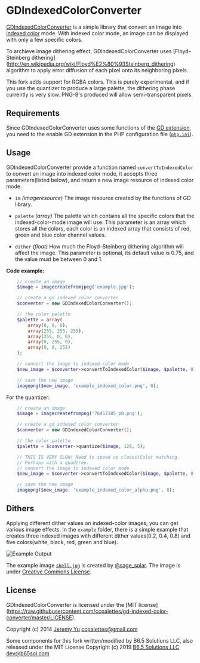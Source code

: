 GDIndexedColorConverter
=======================

[GDIndexedColorConverter](https://github.com/ccpalettes/gd-indexed-color-converter) is a
simple library that convert an image into [indexed color](http://en.wikipedia.org/wiki/Indexed_color)
mode. With indexed color mode, an image can be displayed with only a few specific colors.

To archieve image dithering effect, GDIndexedColorConverter uses [Floyd–Steinberg dithering]
(http://en.wikipedia.org/wiki/Floyd%E2%80%93Steinberg_dithering) algorithm to apply error
diffusion of each pixel onto its neighboring pixels.

This fork adds support for RGBA colors. This is purely experimental, and if you use the quantizer to
produce a large palette, the dithering phase currently is very slow. PNG-8's produced will allow
semi-transparent pixels.

Requirements
------------

Since GDIndexedColorConverter uses some functions of the
[GD extension](http://php.net/manual/en/book.image.php), you need to the enable GD extension
in the PHP configuration file ([`php.ini`](http://php.net/manual/en/ini.php)).

Usage
-----

GDIndexedColorConverter provide a function named `convertToIndexedColor` to convert an image
into indexed color mode, it accepts three parameters(listed below), and return a new image
resource of indexed color mode.

- `im` *(imageresource)* The image resource created by the functions of GD library.

- `palette` *(array)* The palette which contains all the specific colors that the indexed-color-mode
image will use. This parameter is an array which stores all the colors, each color is an
indexed array that consists of red, green and blue color channel values.

- `dither` *(float)* How much the Floyd–Steinberg dithering algorithm will affect the
image. This parameter is optional, its default value is 0.75, and the value must be between
0 and 1.

**Code example:**

```php
	// create an image
	$image = imagecreatefromjpeg('example.jpg');

	// create a gd indexed color converter
	$converter = new GDIndexedColorConverter();

	// the color palette
	$palette = array(
		array(0, 0, 0),
		array(255, 255, 255),
		array(255, 0, 0),
		array(0, 255, 0),
		array(0, 0, 255)
	);

	// convert the image to indexed color mode
	$new_image = $converter->convertToIndexedColor($image, $palette, 0.8);

	// save the new image
	imagepng($new_image, 'example_indexed_color.png', 0);
```

For the quantizer:

```php
	// create an image
	$image = imagecreatefrompng('76457185_p0.png');

	// create a gd indexed color converter
	$converter = new GDIndexedColorConverter();

	// the color palette
	$palette = $converter->quantize($image, 128, 5);

	// THIS IS VERY SLOW! Need to speed up closestColor matching.
	// Perhaps with a quadtree.
	// convert the image to indexed color mode
	$new_image = $converter->convertToIndexedColor($image, $palette, 0.2);

	// save the new image
	imagepng($new_image, 'example_indexed_color_alpha.png', 8);
```


Dithers
-------

Applying different dither values on indexed-color images, you can get various image effects.
In the `example` folder, there is a simple example that creates three indexed images with
different dither values(0.2, 0.4, 0.8) and five colors(white, black, red, green and blue).

![Example Output](https://raw.githubusercontent.com/ccpalettes/gd-indexed-color-converter/gh-pages/storage/example_output.jpg)

The example image [`shell.jpg`](https://www.flickr.com/photos/sagesolar/10894165595) is
created by [@sage_solar](https://www.flickr.com/photos/sagesolar/). The image is under
[Creative Commons License](https://creativecommons.org/licenses/by/2.0/).

License
-------
GDIndexedColorConverter is licensed under the [MIT license]
(https://raw.githubusercontent.com/ccpalettes/gd-indexed-color-converter/master/LICENSE).

Copyright (c) 2014 [Jeremy Yu](https://github.com/ccpalettes) <ccpalettes@gmail.com>

Some components for this fork written/modified by B6.5 Solutions LLC, also released under the MIT License
Copyright (c) 2019 [B6.5 Solutions LLC](https://github.com/b65sol) <dev@b65sol.com>
